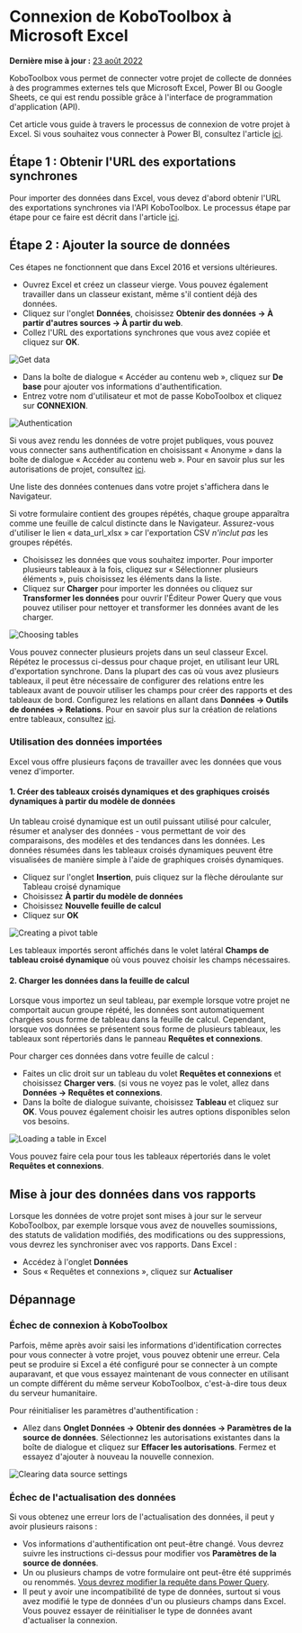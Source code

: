 # Connexion de KoboToolbox à Microsoft Excel
**Dernière mise à jour :** <a href="https://github.com/kobotoolbox/docs/blob/df082614a0ae0bce8543b0c1474a9567fea7293e/source/pulling_data_into_excelquery.md" class="reference">23 août 2022</a>

KoboToolbox vous permet de connecter votre projet de collecte de données à des programmes externes tels que Microsoft Excel, Power BI ou Google Sheets, ce qui est rendu possible grâce à l'interface de programmation d'application (API).

Cet article vous guide à travers le processus de connexion de votre projet à Excel. Si vous souhaitez vous connecter à Power BI, consultez l'article [ici](pulling_data_into_powerbi.md).

## Étape 1 : Obtenir l'URL des exportations synchrones

Pour importer des données dans Excel, vous devez d'abord obtenir l'URL des exportations synchrones via l'API KoboToolbox. Le processus étape par étape pour ce faire est décrit dans l'article [ici](synchronous_exports.md).

## Étape 2 : Ajouter la source de données

<p class="note">Ces étapes ne fonctionnent que dans Excel 2016 et versions ultérieures.</p>

- Ouvrez Excel et créez un classeur vierge. Vous pouvez également travailler dans un classeur existant, même s'il contient déjà des données.
- Cliquez sur l'onglet **Données**, choisissez **Obtenir des données -> À partir d'autres sources -> À partir du web**.
- Collez l'URL des exportations synchrones que vous avez copiée et cliquez sur **OK**.

![Get data](images/pulling_data_excelquery/get_data.gif)

- Dans la boîte de dialogue « Accéder au contenu web », cliquez sur **De base** pour ajouter vos informations d'authentification.
- Entrez votre nom d'utilisateur et mot de passe KoboToolbox et cliquez sur **CONNEXION**.

![Authentication](images/pulling_data_excelquery/authentication.gif)

<p class="note">
  Si vous avez rendu les données de votre projet publiques, vous pouvez vous connecter sans authentification en choisissant « Anonyme » dans la boîte de dialogue « Accéder au contenu web ». Pour en savoir plus sur les autorisations de projet, consultez
  <a href="managing_permissions.html" class="reference">ici</a>.
</p>

Une liste des données contenues dans votre projet s'affichera dans le Navigateur.

<p class="note">
  Si votre formulaire contient des groupes répétés, chaque groupe apparaîtra comme une feuille de calcul distincte dans le Navigateur. Assurez-vous d'utiliser le lien « data_url_xlsx » car l'exportation CSV <em>n'inclut pas</em> les groupes répétés.
</p>

- Choisissez les données que vous souhaitez importer. Pour importer plusieurs tableaux à la fois, cliquez sur « Sélectionner plusieurs éléments », puis choisissez les éléments dans la liste.
- Cliquez sur **Charger** pour importer les données ou cliquez sur **Transformer les données** pour ouvrir l'Éditeur Power Query que vous pouvez utiliser pour nettoyer et transformer les données avant de les charger.

![Choosing tables](images/pulling_data_excelquery/navigator.gif)

<p class="note">
  Vous pouvez connecter plusieurs projets dans un seul classeur Excel. Répétez le processus ci-dessus pour chaque projet, en utilisant leur URL d'exportation synchrone. Dans la plupart des cas où vous avez plusieurs tableaux, il peut être nécessaire de configurer des relations entre les tableaux avant de pouvoir utiliser les champs pour créer des rapports et des tableaux de bord. Configurez les relations en allant dans
  <strong>Données -> Outils de données -> Relations</strong>. Pour en savoir plus sur la création de relations entre tableaux, consultez
  <a
    href="https://support.microsoft.com/en-us/office/create-a-relationship-between-tables-in-excel-fe1b6be7-1d85-4add-a629-8a3848820be3"
    class="reference"
    >ici</a
  >.
</p>

### Utilisation des données importées

Excel vous offre plusieurs façons de travailler avec les données que vous venez d'importer.

#### 1. Créer des tableaux croisés dynamiques et des graphiques croisés dynamiques à partir du modèle de données

Un tableau croisé dynamique est un outil puissant utilisé pour calculer, résumer et analyser des données - vous permettant de voir des comparaisons, des modèles et des tendances dans les données. Les données résumées dans les tableaux croisés dynamiques peuvent être visualisées de manière simple à l'aide de graphiques croisés dynamiques.

- Cliquez sur l'onglet **Insertion**, puis cliquez sur la flèche déroulante sur Tableau croisé dynamique
- Choisissez **À partir du modèle de données**
- Choisissez **Nouvelle feuille de calcul**
- Cliquez sur **OK**

![Creating a pivot table](images/pulling_data_excelquery/pivot.gif)

Les tableaux importés seront affichés dans le volet latéral **Champs de tableau croisé dynamique** où vous pouvez choisir les champs nécessaires.

#### 2. Charger les données dans la feuille de calcul

Lorsque vous importez un seul tableau, par exemple lorsque votre projet ne comportait aucun groupe répété, les données sont automatiquement chargées sous forme de tableau dans la feuille de calcul. Cependant, lorsque vos données se présentent sous forme de plusieurs tableaux, les tableaux sont répertoriés dans le panneau **Requêtes et connexions**.

Pour charger ces données dans votre feuille de calcul :

- Faites un clic droit sur un tableau du volet **Requêtes et connexions** et choisissez **Charger vers**. (si vous ne voyez pas le volet, allez dans **Données -> Requêtes et connexions**.
- Dans la boîte de dialogue suivante, choisissez **Tableau** et cliquez sur **OK**. Vous pouvez également choisir les autres options disponibles selon vos besoins.

![Loading a table in Excel](images/pulling_data_excelquery/load_table.gif)

Vous pouvez faire cela pour tous les tableaux répertoriés dans le volet **Requêtes et connexions**.

## Mise à jour des données dans vos rapports

Lorsque les données de votre projet sont mises à jour sur le serveur KoboToolbox, par exemple lorsque vous avez de nouvelles soumissions, des statuts de validation modifiés, des modifications ou des suppressions, vous devrez les synchroniser avec vos rapports. Dans Excel :

- Accédez à l'onglet **Données**
- Sous « Requêtes et connexions », cliquez sur **Actualiser**

## Dépannage

### Échec de connexion à KoboToolbox

Parfois, même après avoir saisi les informations d'identification correctes pour vous connecter à votre projet, vous pouvez obtenir une erreur. Cela peut se produire si Excel a été configuré pour se connecter à un compte auparavant, et que vous essayez maintenant de vous connecter en utilisant un compte différent du même serveur KoboToolbox, c'est-à-dire tous deux du serveur humanitaire.

Pour réinitialiser les paramètres d'authentification :

- Allez dans **Onglet Données -> Obtenir des données -> Paramètres de la source de données**. Sélectionnez les autorisations existantes dans la boîte de dialogue et cliquez sur **Effacer les autorisations**. Fermez et essayez d'ajouter à nouveau la nouvelle connexion.

![Clearing data source settings](images/pulling_data_excelquery/data_source_settings.gif)

### Échec de l'actualisation des données

Si vous obtenez une erreur lors de l'actualisation des données, il peut y avoir plusieurs raisons :

- Vos informations d'authentification ont peut-être changé. Vous devrez suivre les instructions ci-dessus pour modifier vos **Paramètres de la source de données**.
- Un ou plusieurs champs de votre formulaire ont peut-être été supprimés ou renommés. [Vous devrez modifier la requête dans Power Query](https://docs.microsoft.com/en-us/power-bi/transform-model/desktop-query-overview).
- Il peut y avoir une incompatibilité de type de données, surtout si vous avez modifié le type de données d'un ou plusieurs champs dans Excel. Vous pouvez essayer de réinitialiser le type de données avant d'actualiser la connexion.